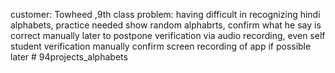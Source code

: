 customer: Towheed ,9th class
problem: having difficult in recognizing hindi alphabets, practice needed
show random alphabrts, confirm what he say is correct manually
later to postpone verification via audio recording,
even self student verification manually
confirm screen recording of app if possible later
#   9 4 p r o j e c t s _ a l p h a b e t s  
 